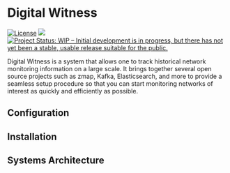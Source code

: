 # Digital Witness

[![License](https://img.shields.io/badge/license-MIT-green)](./LICENSE)
![](https://img.shields.io/badge/Maintained%3F-yes-green.svg)
[![Project Status: WIP – Initial development is in progress, but there has not yet been a stable, usable release suitable for the public.](https://www.repostatus.org/badges/latest/wip.svg)](https://www.repostatus.org/#wip)

Digital Witness is a system that allows one to track historical network monitoring information on a large scale. It brings together several open source projects such as zmap, Kafka, Elasticsearch, and more to provide a seamless setup procedure so that you can start monitoring networks of interest as quickly and efficiently as possible.

## Configuration

## Installation

## Systems Architecture
